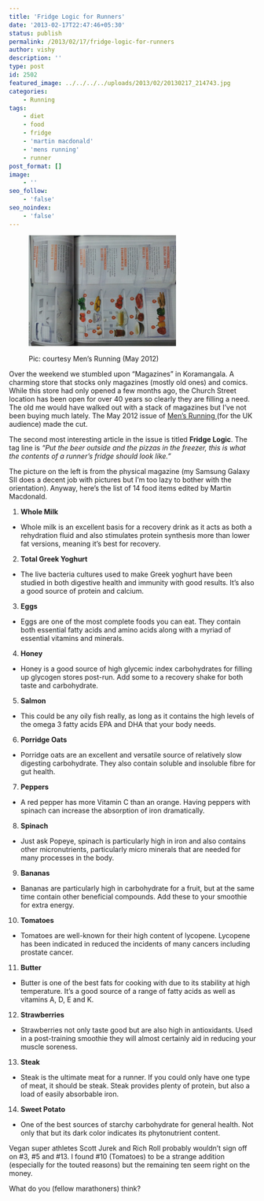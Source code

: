 ```yaml
---
title: 'Fridge Logic for Runners'
date: '2013-02-17T22:47:46+05:30'
status: publish
permalink: /2013/02/17/fridge-logic-for-runners
author: vishy
description: ''
type: post
id: 2502
featured_image: ../../../../uploads/2013/02/20130217_214743.jpg
categories: 
    - Running
tags:
    - diet
    - food
    - fridge
    - 'martin macdonald'
    - 'mens running'
    - runner
post_format: []
image:
    - ''
seo_follow:
    - 'false'
seo_noindex:
    - 'false'
---
```

<figure aria-describedby="caption-attachment-2503" class="wp-caption alignleft" id="attachment_2503" style="width: 300px">

[![Pic: courtesy Men's Running (May 2012)](../../../../uploads/2013/02/20130217_214743.jpg)](http://www.ulaar.com/wp-content/uploads/2013/02/20130217_214743.jpg)<figcaption class="wp-caption-text" id="caption-attachment-2503">Pic: courtesy Men’s Running (May 2012)</figcaption></figure>

Over the weekend we stumbled upon “Magazines” in Koramangala. A charming store that stocks only magazines (mostly old ones) and comics. While this store had only opened a few months ago, the Church Street location has been open for over 40 years so clearly they are filling a need. The old me would have walked out with a stack of magazines but I’ve not been buying much lately. The May 2012 issue of [Men’s Running ](http://www.mensrunninguk.co.uk)(for the UK audience) made the cut.

The second most interesting article in the issue is titled **Fridge Logic**. The tag line is *“Put the beer outside and the pizzas in the freezer, this is what the contents of a runner’s fridge should look like.”*

The picture on the left is from the physical magazine (my Samsung Galaxy SII does a decent job with pictures but I’m too lazy to bother with the orientation). Anyway, here’s the list of 14 food items edited by Martin Macdonald.

1. **<span style="line-height: 13px;">Whole Milk</span>**
  - Whole milk is an excellent basis for a recovery drink as it acts as both a rehydration fluid and also stimulates protein synthesis more than lower fat versions, meaning it’s best for recovery.
2. **Total Greek Yoghurt**
  - The live bacteria cultures used to make Greek yoghurt have been studied in both digestive health and immunity with good results. It’s also a good source of protein and calcium.
3. **Eggs**
  - Eggs are one of the most complete foods you can eat. They contain both essential fatty acids and amino acids along with a myriad of essential vitamins and minerals.
4. **Honey**
  - Honey is a good source of high glycemic index carbohydrates for filling up glycogen stores post-run. Add some to a recovery shake for both taste and carbohydrate.
5. **Salmon**
  - This could be any oily fish really, as long as it contains the high levels of the omega 3 fatty acids EPA and DHA that your body needs.
6. **Porridge Oats**
  - Porridge oats are an excellent and versatile source of relatively slow digesting carbohydrate. They also contain soluble and insoluble fibre for gut health.
7. **Peppers**
  - A red pepper has more Vitamin C than an orange. Having peppers with spinach can increase the absorption of iron dramatically.
8. **Spinach**
  - Just ask Popeye, spinach is particularly high in iron and also contains other micronutrients, particularly micro minerals that are needed for many processes in the body.
9. **Bananas**
  - Bananas are particularly high in carbohydrate for a fruit, but at the same time contain other beneficial compounds. Add these to your smoothie for extra energy.
10. **Tomatoes**
  - Tomatoes are well-known for their high content of lycopene. Lycopene has been indicated in reduced the incidents of many cancers including prostate cancer.
11. **Butter**
  - Butter is one of the best fats for cooking with due to its stability at high temperature. It’s a good source of a range of fatty acids as well as vitamins A, D, E and K.
12. **Strawberries**
  - Strawberries not only taste good but are also high in antioxidants. Used in a post-training smoothie they will almost certainly aid in reducing your muscle soreness.
13. **Steak**
  - Steak is the ultimate meat for a runner. If you could only have one type of meat, it should be steak. Steak provides plenty of protein, but also a load of easily absorbable iron.
14. **Sweet Potato**
  - One of the best sources of starchy carbohydrate for general health. Not only that but its dark color indicates its phytonutrient content.

Vegan super athletes Scott Jurek and Rich Roll probably wouldn’t sign off on #3, #5 and #13. I found #10 (Tomatoes) to be a strange addition (especially for the touted reasons) but the remaining ten seem right on the money.

What do you (fellow marathoners) think?

